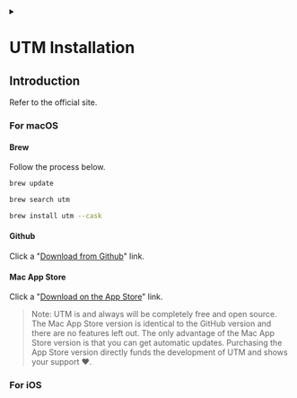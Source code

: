 <link rel="stylesheet" type="text/css" href="/css/header.css">
<link rel="stylesheet" type="text/css" href="/css/bootstrap/5.3.0-alpha1/bootstrap.css">
<div class="sticky-top bg-white pt-1 pb-2" id="header-div-max"></div>
<details id="display-none"><summary></summary>
  <script src="/js/header.js" defer="defer"></script>
  <script src="/js/table/numbering.js" defer="defer"></script>
  <script src="/js/bootstrap/5.3.0-alpha1/bootstrap.bundle.js" defer="defer"></script>
</details>

# UTM Installation

## Introduction

Refer to the official site.

### For macOS

#### Brew

Follow the process below.

```bash
brew update

brew search utm

brew install utm --cask
```

#### Github

Click a "[Download from Github](https://github.com/utmapp/UTM/releases/latest/download/UTM.dmg "https://github.com/utmapp/UTM/releases/latest/download/UTM.dmg")" link.

#### Mac App Store

Click a "[Download on the App Store](https://apps.apple.com/us/app/utm-virtual-machines/id1538878817 "https://apps.apple.com/us/app/utm-virtual-machines/id1538878817")" link.  
> Note: UTM is and always will be completely free and open source. The Mac App Store version is identical to the GitHub version and there are no features left out. The only advantage of the Mac App Store version is that you can get automatic updates. Purchasing the App Store version directly funds the development of UTM and shows your support ♥.

### For iOS

<!-- TODO: Install UTM for iOS -->